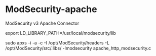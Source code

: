 # ModSecurity-apache
ModSecurity v3 Apache Connector

export LD_LIBRARY_PATH=/usr/local/modsecurity/lib

sudo apxs -i -a -c -I /opt/ModSecurity/headers -L /opt/ModSecurity/src/.libs/ -lmodsecurity apache_http_modsecurity.c

